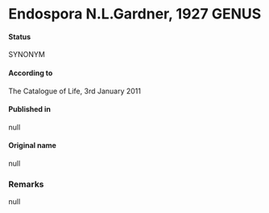 Endospora N.L.Gardner, 1927 GENUS
=======

#### Status
SYNONYM

#### According to
The Catalogue of Life, 3rd January 2011

#### Published in
null

#### Original name
null

### Remarks
null